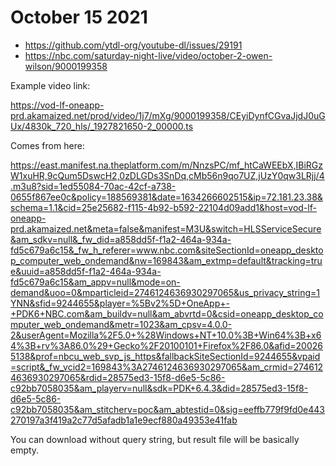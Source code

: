 # October 15 2021

- https://github.com/ytdl-org/youtube-dl/issues/29191
- https://nbc.com/saturday-night-live/video/october-2-owen-wilson/9000199358

Example video link:

<https://vod-lf-oneapp-prd.akamaized.net/prod/video/1j7/mXg/9000199358/CEyiDynfCGvaJjdJ0uGUx/4830k_720_hls/_1927821650-2_00000.ts>

Comes from here:

<https://east.manifest.na.theplatform.com/m/NnzsPC/mf_htCaWEEbX,IBiRGzW1xuHR,9cQum5DswcH2,0zDLGDs3SnDq,cMb56n9qo7UZ,jUzY0qw3LRjj/4.m3u8?sid=1ed55084-70ac-42cf-a738-0655f867ee0c&policy=188569381&date=1634266602515&ip=72.181.23.38&schema=1.1&cid=25e25682-f115-4b92-b592-22104d09add1&host=vod-lf-oneapp-prd.akamaized.net&meta=false&manifest=M3U&switch=HLSServiceSecure&am_sdkv=null&_fw_did=a858dd5f-f1a2-464a-934a-fd5c679a6c15&_fw_h_referer=www.nbc.com&siteSectionId=oneapp_desktop_computer_web_ondemand&nw=169843&am_extmp=default&tracking=true&uuid=a858dd5f-f1a2-464a-934a-fd5c679a6c15&am_appv=null&mode=on-demand&uoo=0&mparticleid=2746124636930297065&us_privacy_string=1YNN&sfid=9244655&player=%5Bv2%5D+OneApp+-+PDK6+NBC.com&am_buildv=null&am_abvrtd=0&csid=oneapp_desktop_computer_web_ondemand&metr=1023&am_cpsv=4.0.0-2&userAgent=Mozilla%2F5.0+%28Windows+NT+10.0%3B+Win64%3B+x64%3B+rv%3A86.0%29+Gecko%2F20100101+Firefox%2F86.0&afid=200265138&prof=nbcu_web_svp_js_https&fallbackSiteSectionId=9244655&vpaid=script&_fw_vcid2=169843%3A2746124636930297065&am_crmid=2746124636930297065&rdid=28575ed3-15f8-d6e5-5c86-c92bb7058035&am_playerv=null&sdk=PDK+6.4.3&did=28575ed3-15f8-d6e5-5c86-c92bb7058035&am_stitcherv=poc&am_abtestid=0&sig=eeffb779f9fd0e443270197a3f419a2c77d5afadb1a1e9ecf880a49353e41fab>

You can download without query string, but result file will be basically empty.
